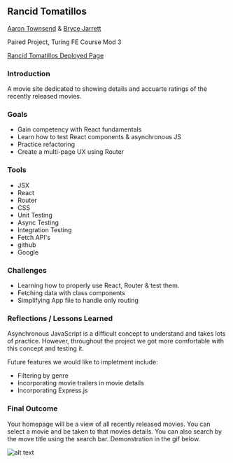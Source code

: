 ## Rancid Tomatillos

[Aaron Townsend](github.com/atownse) & [Bryce Jarrett](github.com/brycemara)

Paired Project, Turing FE Course Mod 3

[Rancid Tomatillos Deployed Page]()

### Introduction
  A movie site dedicated to showing details and accuarte ratings of the recently released movies.

### Goals
- Gain competency with React fundamentals
- Learn how to test React components & asynchronous JS
- Practice refactoring
- Create a multi-page UX using Router

### Tools
- JSX
- React
- Router
- CSS
- Unit Testing
- Async Testing
- Integration Testing
- Fetch API's
- github
- Google

### Challenges
- Learning how to properly use React, Router & test them.
- Fetching data with class components
- Simplifying App file to handle only routing

### Reflections / Lessons Learned
Asynchronous JavaScript is a difficult concept to understand and takes lots of practice. However, throughout the project we got more comfortable with this concept and testing it.

Future features we would like to impletment include:
  - Filtering by genre
  - Incorporating movie trailers in movie details
  - Incorporating Express.js



### Final Outcome
Your homepage will be a view of all recently released movies. You can select a movie and be taken to that movies details. You can also search by the move title using the search bar. Demonstration in the gif below.

![alt text](https://media.giphy.com/media/ntzd29owuWyGm3U2TG/giphy.gif)



